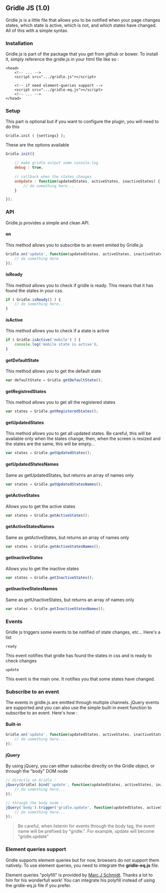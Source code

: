 ## Gridle JS (1.0)

Gridle js is a little file that allows you to be notified when your page changes states, which state is active, which is not, and which states have changed. All of this with a simple syntax.

### Installation

Gridle.js is part of the package that you get from github or bower. To install it, simply reference the gridle.js in your html file like so :

```markup
<head>
	<!-- ... -->
	<script src=".../gridle.js"></script>

	<!-- if need element-queries support -->
	<script src=".../gridle-eq.js"></script>
	<!-- ... -->
</head>
```

### Setup

This part is optional but if you want to configure the plugin, you will need to do this

```fn
Gridle.init ( {settings} );
```

These are the options available

```javascript
Gridle.init({

	// make gridle output some console.log
	debug : true,
	
	// callback when the states changes
	onUpdate : function(updatedStates, activeStates, inactiveStates) {
		// do something here...
	}

});
```


### API

Gridle.js provides a simple and clean API.

#### on

This method allows you to subscribe to an event emited by Gridle.js

```javascript
Gridle.on('update', function(updatedStates, activeStates, inactiveStates) {
	// do something here
});
```

#### isReady

This method allows you to check if gridle is ready. This means that it has found the states in your css.

```javascript
if ( Gridle.isReady() ) {
	// do something here...
}
```

#### isActive

This method allows you to check if a state is active

```javascript
if ( Gridle.isActive('mobile') ) {
	console.log('mobile state is active');
}
```

#### getDefaultState

This method allows you to get the default state

```javascript
var defaultState = Gridle.getDefaultState();
```

#### getRegistredStates

This method allows you to get all the registered states

```javascript
var states = Gridle.getRegisteredStates();
```

#### getUpdatedStates

This method allows you to get all updated states. Be careful, this will be available only when the states change, then, when the screen is resized and the states are the same, this will be empty...

```javascript
var states = Gridle.getUpdatedStates();
```

#### getUpdatedStatesNames

Same as getUpdatedStates, but returns an array of names only

```javascript
var states = Gridle.getUpdatedStatesNames();
```

#### getActiveStates

Allows you to get the active states

```javascript
var states = Gridle.getActiveStates();
```

#### getActiveStatesNames

Same as getActiveStates, but returns an array of names only

```javascript
var states = Gridle.getActiveStatesNames();
```

#### getInactiveStates

Allows you to get the inactive states

```javascript
var states = Gridle.getInactiveStates();
```

#### getInactiveStatesNames

Same as getUnactiveStates, but returns an array of names only

```javascript
var states = Gridle.getInactiveStatesNames();
```


### Events

Gridle js triggers some events to be notified of state changes, etc... Here's a list

```fn
ready
```

This event notifies that gridle has found the states in css and is ready to check changes

```fn
update
```

This event is the main one. It notifies you that some states have changed.


### Subscribe to an event

The events in gridle.js are emitted through multiple channels. jQuery events are supported and you can also use the simple built-in event function to subscribe to an event. Here's how :

#### Built-in

```javascript
Gridle.on('update', function(updatedStates, activeStates, inactiveStates) {
	// do something here...	
});
```

#### jQuery

By using jQuery, you can either subscribe directly on the Gridle object, or through the "body" DOM node

```javascript
// directly on Gridle :
jQuery(Gridle).bind('update', function(updatedStates, activeStates, inactiveStates) {
	// do something here...	
});

// through the body node :
jQuery('body').trigger('gridle.update', function(updatedStates, activeStates, inactiveStates) {
	// do something here...	
});
```

> Be careful, when listenin for events through the body tag, the event name will be prefixed by "gridle.". For example, update will become "gridle.update"


### Element queries support

Gridle supports element queries but for now, browsers do not support them natively. To use element queries, you need to integrate the <strong>gridle-eq.js</strong> file.

Element queries "polyfill" is provided by [Marc J Schmidt](https://github.com/marcj/css-element-queries). Thanks a lot to him for his wonderfull work! You can integrate his polyfill instead of using the gridle-eq.js file if you prefer.
